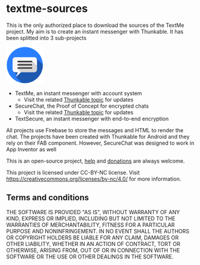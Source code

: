 # textme-sources

This is the only authorized place to download the sources of the TextMe project. 
My aim is to create an instant messenger with Thunkable.
It has been splitted into 3 sub-projects

<img src="assets/logo_round.png" width="100">

* TextMe, an instant messenger with account system
   * Visit the related 
   [Thunkable topic](https://community.thunkable.com/t/preview-textme-another-thunkable-instant-messenger/10465) for updates
* SecureChat, the Proof of Concept for encrypted chats
   * Visit the related [Thunkable topic](https://community.thunkable.com/t/secure-chat-proof-of-concept/18016) 
   for updates
* TextSecure, an instant messenger with end-to-end encryption

All projects use Firebase to store the messages and HTML to render the chat. The projects have been created with Thunkable 
for Android and they rely on their FAB component. However, SecureChat was designed to work in App Inventor as well

This is an open-source project, [help](.github/CONTRIBUTING.md) and [donations](//paypal.me/lennartwenke) are always welcome.

This project is licensed under CC-BY-NC license. 
Visit <https://creativecommons.org/licenses/by-nc/4.0/> for more information.

## Terms and conditions
THE SOFTWARE IS PROVIDED "AS IS", WITHOUT WARRANTY OF ANY KIND, EXPRESS OR IMPLIED, INCLUDING BUT NOT LIMITED 
TO THE WARRANTIES OF MERCHANTABILITY, FITNESS FOR A PARTICULAR PURPOSE AND NONINFRINGEMENT. IN NO EVENT SHALL
 THE AUTHORS OR COPYRIGHT HOLDERS BE LIABLE FOR ANY CLAIM, DAMAGES OR OTHER LIABILITY, WHETHER IN AN ACTION OF 
 CONTRACT, TORT OR OTHERWISE, ARISING FROM, OUT OF OR IN CONNECTION WITH THE SOFTWARE OR THE USE OR OTHER 
 DEALINGS IN THE SOFTWARE.
